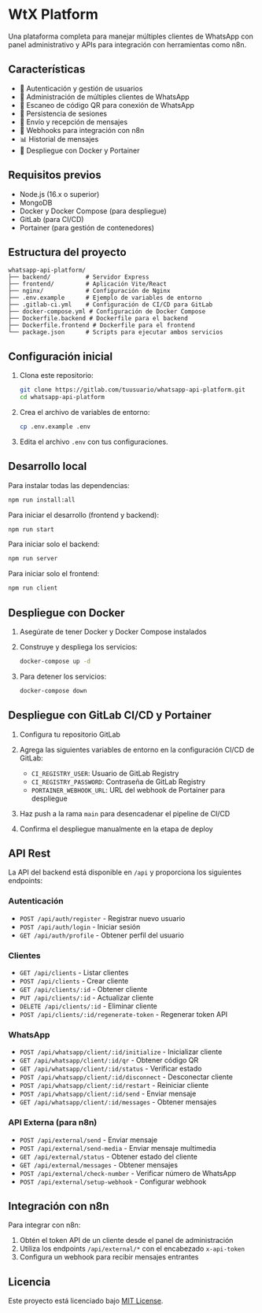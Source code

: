 # WtX Platform

Una plataforma completa para manejar múltiples clientes de WhatsApp con panel administrativo y APIs para integración con herramientas como n8n.

## Características

- 🔐 Autenticación y gestión de usuarios
- 👥 Administración de múltiples clientes de WhatsApp
- 📱 Escaneo de código QR para conexión de WhatsApp
- 💾 Persistencia de sesiones
- 📨 Envío y recepción de mensajes
- 🔄 Webhooks para integración con n8n
- 📊 Historial de mensajes
- 🐳 Despliegue con Docker y Portainer

## Requisitos previos

- Node.js (16.x o superior)
- MongoDB
- Docker y Docker Compose (para despliegue)
- GitLab (para CI/CD)
- Portainer (para gestión de contenedores)

## Estructura del proyecto

```
whatsapp-api-platform/
├── backend/          # Servidor Express
├── frontend/         # Aplicación Vite/React
├── nginx/            # Configuración de Nginx
├── .env.example      # Ejemplo de variables de entorno
├── .gitlab-ci.yml    # Configuración de CI/CD para GitLab
├── docker-compose.yml # Configuración de Docker Compose
├── Dockerfile.backend # Dockerfile para el backend
├── Dockerfile.frontend # Dockerfile para el frontend
└── package.json      # Scripts para ejecutar ambos servicios
```

## Configuración inicial

1. Clona este repositorio:
   ```bash
   git clone https://gitlab.com/tuusuario/whatsapp-api-platform.git
   cd whatsapp-api-platform
   ```

2. Crea el archivo de variables de entorno:
   ```bash
   cp .env.example .env
   ```

3. Edita el archivo `.env` con tus configuraciones.

## Desarrollo local

Para instalar todas las dependencias:
```bash
npm run install:all
```

Para iniciar el desarrollo (frontend y backend):
```bash
npm run start
```

Para iniciar solo el backend:
```bash
npm run server
```

Para iniciar solo el frontend:
```bash
npm run client
```

## Despliegue con Docker

1. Asegúrate de tener Docker y Docker Compose instalados

2. Construye y despliega los servicios:
   ```bash
   docker-compose up -d
   ```

3. Para detener los servicios:
   ```bash
   docker-compose down
   ```

## Despliegue con GitLab CI/CD y Portainer

1. Configura tu repositorio GitLab

2. Agrega las siguientes variables de entorno en la configuración CI/CD de GitLab:
   - `CI_REGISTRY_USER`: Usuario de GitLab Registry
   - `CI_REGISTRY_PASSWORD`: Contraseña de GitLab Registry
   - `PORTAINER_WEBHOOK_URL`: URL del webhook de Portainer para despliegue

3. Haz push a la rama `main` para desencadenar el pipeline de CI/CD

4. Confirma el despliegue manualmente en la etapa de deploy

## API Rest

La API del backend está disponible en `/api` y proporciona los siguientes endpoints:

### Autenticación
- `POST /api/auth/register` - Registrar nuevo usuario
- `POST /api/auth/login` - Iniciar sesión
- `GET /api/auth/profile` - Obtener perfil del usuario

### Clientes
- `GET /api/clients` - Listar clientes
- `POST /api/clients` - Crear cliente
- `GET /api/clients/:id` - Obtener cliente
- `PUT /api/clients/:id` - Actualizar cliente
- `DELETE /api/clients/:id` - Eliminar cliente
- `POST /api/clients/:id/regenerate-token` - Regenerar token API

### WhatsApp
- `POST /api/whatsapp/client/:id/initialize` - Inicializar cliente
- `GET /api/whatsapp/client/:id/qr` - Obtener código QR
- `GET /api/whatsapp/client/:id/status` - Verificar estado
- `POST /api/whatsapp/client/:id/disconnect` - Desconectar cliente
- `POST /api/whatsapp/client/:id/restart` - Reiniciar cliente
- `POST /api/whatsapp/client/:id/send` - Enviar mensaje
- `GET /api/whatsapp/client/:id/messages` - Obtener mensajes

### API Externa (para n8n)
- `POST /api/external/send` - Enviar mensaje
- `POST /api/external/send-media` - Enviar mensaje multimedia
- `GET /api/external/status` - Obtener estado del cliente
- `GET /api/external/messages` - Obtener mensajes
- `POST /api/external/check-number` - Verificar número de WhatsApp
- `POST /api/external/setup-webhook` - Configurar webhook

## Integración con n8n

Para integrar con n8n:

1. Obtén el token API de un cliente desde el panel de administración
2. Utiliza los endpoints `/api/external/*` con el encabezado `x-api-token`
3. Configura un webhook para recibir mensajes entrantes

## Licencia

Este proyecto está licenciado bajo [MIT License](LICENSE).